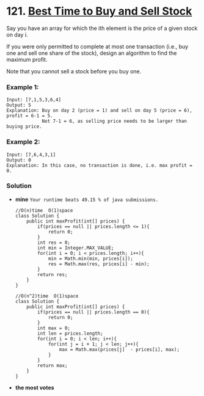 # 121. [Best Time to Buy and Sell Stock](https://leetcode.com/problems/best-time-to-buy-and-sell-stock/description/)

Say you have an array for which the ith element is the price of a given stock on day i.

If you were only permitted to complete at most one transaction (i.e., buy one and sell one share of the stock), design an algorithm to find the maximum profit.

Note that you cannot sell a stock before you buy one.

### Example 1:
    Input: [7,1,5,3,6,4]
    Output: 5
    Explanation: Buy on day 2 (price = 1) and sell on day 5 (price = 6), profit = 6-1 = 5.
                 Not 7-1 = 6, as selling price needs to be larger than buying price.
### Example 2:
    Input: [7,6,4,3,1]
    Output: 0
    Explanation: In this case, no transaction is done, i.e. max profit = 0.
    
### Solution 

* **mine** `Your runtime beats 49.15 % of java submissions.`
    ```
    //O(n)time  O(1)space
    class Solution {
        public int maxProfit(int[] prices) {
            if(prices == null || prices.length <= 1){
                return 0;
            }
            int res = 0;
            int min = Integer.MAX_VALUE;
            for(int i = 0; i < prices.length; i++){
                min = Math.min(min, prices[i]);
                res = Math.max(res, prices[i] - min);
            }
            return res;
        }
    }
    ```

    ```
    //O(n^2)time  O(1)space
    class Solution {
        public int maxProfit(int[] prices) {
            if(prices == null || prices.length == 0){
                return 0;
            }
            int max = 0;
            int len = prices.length;
            for(int i = 0; i < len; i++){
                for(int j = i + 1; j < len; j++){
                    max = Math.max(prices[j]  - prices[i], max);
                }    
            }
            return max;
        }
    }
    ```


* **the most votes**
```

```
